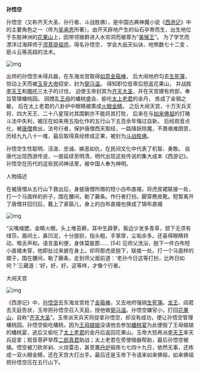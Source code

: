 **孙悟空**

孙悟空（又称齐天大圣、孙行者、斗战胜佛），是中国古典神魔小说《[西游记](https://baike.baidu.com/item/西游记/5723?fromModule=lemma_inlink)》中的主要角色之一（传为[吴承恩](https://baike.baidu.com/item/吴承恩/18713182?fromModule=lemma_inlink)所著）。由开天辟地产生的仙石孕育而生，出生地位于东胜神洲的[花果山](https://baike.baidu.com/item/花果山/3668560?fromModule=lemma_inlink)上，因带领猴群进入水帘洞而被尊为“[美猴王](https://baike.baidu.com/item/美猴王/15200870?fromModule=lemma_inlink)”。 为了学艺而漂洋过海拜师于[须菩提祖师](https://baike.baidu.com/item/须菩提祖师/10001573?fromModule=lemma_inlink)，得名孙悟空， 学会大品天仙诀、地煞数七十二变 、筋斗云等高超的法术。

![img](https://bkimg.cdn.bcebos.com/pic/eac4b74543a98226cffc10d752d5ae014a90f703bdbe?x-bce-process=image/resize,m_lfit,w_4096,limit_1/watermark,image_d2F0ZXIvYmFpa2UyNzI=,g_7,xp_5,yp_5/format,f_auto)

出师的孙悟空未得兵器，在东海龙宫取得[如意金箍棒](https://baike.baidu.com/item/如意金箍棒/2086885?fromModule=lemma_inlink)， 后大闹地府勾去[生死簿](https://baike.baidu.com/item/生死簿/8859659?fromModule=lemma_inlink)， 惊动上天而被[玉皇大帝](https://baike.baidu.com/item/玉皇大帝/146964?fromModule=lemma_inlink)招安，封为[弼马温](https://baike.baidu.com/item/弼马温/1827295?fromModule=lemma_inlink)。 得知职位低卑后怒返花果山， 并战胜[李天王](https://baike.baidu.com/item/李天王/9142689?fromModule=lemma_inlink)和[哪吒](https://baike.baidu.com/item/哪吒/49879553?fromModule=lemma_inlink)三太子的讨伐， 迫使玉帝封其为[齐天大圣](https://baike.baidu.com/item/齐天大圣/29173?fromModule=lemma_inlink)，并在天宫建有府邸，奉旨管理蟠桃园。 因搅乱[王母](https://baike.baidu.com/item/王母/8723546?fromModule=lemma_inlink)的蟠桃盛会、偷吃[太上老君](https://baike.baidu.com/item/太上老君/19152808?fromModule=lemma_inlink)的金丹， 炼成了金钢之躯， 后在太上老君的八卦炉中眼睛被熏成[火眼金睛](https://baike.baidu.com/item/火眼金睛/1508806?fromModule=lemma_inlink)。 之后大闹天宫，十万天兵天将、四大天王、二十八星宿对其围剿亦不能将其打败， 后来在与[如来佛祖](https://baike.baidu.com/item/如来佛祖/23171817?fromModule=lemma_inlink)的打赌斗法中失利，被压在如来用五指化作的五行山下五百余年悔过自新。 后经观音点化，被[唐僧](https://baike.baidu.com/item/唐僧/338052?fromModule=lemma_inlink)救出，法号行者，保护唐僧西天取经，一路降妖除魔，不畏艰难困苦，历经九九八十一难，最后取得真经修成正果，被封为[斗战胜佛](https://baike.baidu.com/item/斗战胜佛/68479?fromModule=lemma_inlink)。

孙悟空生性聪明、活泼、忠诚、嫉恶如仇，在民间文化中代表了机智、勇敢。 自唐代出现西游传说，一直延续至明清，明代出现这些传说的集大成本《西游记》。孙悟空在历代的这些民间神话里，被中国人奉为神明。 

人物描述

在被唐僧从五行山下救出后，身披唐僧所赠的短小白布直裰，将虎皮裙联接一处，打一个马面样的折子，围在腰间，勒了藤条。作行者打扮。脚穿麂皮靴。短暂离开了唐僧并回归后，戴上了紧箍儿，身上的白布直裰也换成了锦布直裰

![img](https://n.sinaimg.cn/sinacn12/281/w1158h723/20181011/8589-hmhafiq8731412.jpg)

“尖嘴缩腮，金睛火眼。头上堆苔藓，耳中生薜萝。鬓边少发多青草，颔下无须有绿莎。眉间土，鼻凹泥，十分狼狈，指头粗，手掌厚，尘垢余多。还喜得眼睛转动，喉舌声和。语言虽利便，身体莫能那…… [54] 见师父洗浴，脱下一件白布短小直裰未穿，他即扯过来披在身上。却将那虎皮脱下，联接一处。打一个马面样的摺子，围在腰间，勒了藤条，走到师父面前道：‘老孙今日这等打扮，比昨日如何？’三藏道：‘好，好，好。这等样，才像个行者。

大闹天宫

![img](https://bkimg.cdn.bcebos.com/pic/0e2442a7d933c8954f45902ede1373f0820200af?x-bce-process=image/watermark,image_d2F0ZXIvYmFpa2UxODA=,g_7,xp_5,yp_5/format,f_auto)

《西游记》中，[孙悟空](https://baike.baidu.com/item/孙悟空/5576?fromModule=lemma_inlink)去东海龙宫抢了[金箍棒](https://baike.baidu.com/item/金箍棒/67997?fromModule=lemma_inlink)，又去地府强销[生死簿](https://baike.baidu.com/item/生死簿/8859659?fromModule=lemma_inlink)。[龙王](https://baike.baidu.com/item/龙王/28349?fromModule=lemma_inlink)、阎君去天庭告状，玉帝把孙悟空召入天庭，授他做[弼马温](https://baike.baidu.com/item/弼马温/1827295?fromModule=lemma_inlink)。孙悟空嫌官小，打回[花果山](https://baike.baidu.com/item/花果山/3668560?fromModule=lemma_inlink)，自称“[齐天大圣](https://baike.baidu.com/item/齐天大圣/29173?fromModule=lemma_inlink)”。玉帝派天兵天将捉拿孙悟空，却没有成功，便让孙悟空管理蟠桃园。孙悟空偷吃蟠桃，因为[王母娘娘](https://baike.baidu.com/item/王母娘娘/564293?fromModule=lemma_inlink)没请他去参加[蟠桃宴](https://baike.baidu.com/item/蟠桃宴/10572465?fromModule=lemma_inlink)为此便毁了王母娘娘的蟠桃宴，逃后又偷吃了[太上老君](https://baike.baidu.com/item/太上老君/19152808?fromModule=lemma_inlink)的金丹后返回花果山。玉帝大怒再派[李天王](https://baike.baidu.com/item/李天王/9142689?fromModule=lemma_inlink)率天兵捉拿；观音菩萨举荐[二郎真君](https://baike.baidu.com/item/二郎真君/10974315?fromModule=lemma_inlink)助战；太上老君在旁使暗器帮助，最后孙悟空被擒。悟空被刀砍斧剁、火烧雷击，甚至置[丹炉](https://baike.baidu.com/item/丹炉/704810?fromModule=lemma_inlink)锻炼七七四十九日，依然无事，还练成一双火眼金睛，还在天宫大打出手。最后还是玉帝下令请来如来佛祖，如来佛祖把孙悟空压在五行山下。